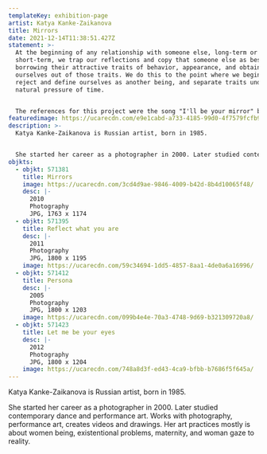 ```yaml
---
templateKey: exhibition-page
artist: Katya Kanke-Zaikanova
title: Mirrors
date: 2021-12-14T11:38:51.427Z
statement: >-
  At the beginning of any relationship with someone else, long-term or
  short-term, we trap our reflections and copy that someone else as best we can,
  borrowing their attractive traits of behavior, appearance, and obtaining
  ourselves out of those traits. We do this to the point where we begin to
  reject and define ourselves as another being, and separate traits under the
  natural pressure of time.


  The references for this project were the song "I'll be your mirror" by The Velvet Underground, and the movie "Persona" (1966, directed by Ingmar Bergman). Both of these works became something I wanted to associate my art with until I began to reject and distance myself from these aesthetic qualities, not by choice, but by the coincidence of the time and circumstances.
featuredimage: https://ucarecdn.com/e9e1cabd-a733-4185-99d0-4f7579fcfb98/
description: >-
  Katya Kanke-Zaikanova is Russian artist, born in 1985. 


  She started her career as a photographer in 2000. Later studied contemporary dance and performance art. Works with photography, performance art, creates videos and drawings. Her art practices mostly is about women being, existential problems, maternity, and woman gaze to reality.
objkts:
  - objkt: 571381
    title: Mirrors
    image: https://ucarecdn.com/3cd4d9ae-9846-4009-b42d-8b4d10065f48/
    desc: |-
      2010
      Photography
      JPG, 1763 x 1174
  - objkt: 571395
    title: Reflect what you are
    desc: |-
      2011
      Photography
      JPG, 1800 x 1195
    image: https://ucarecdn.com/59c34694-1dd5-4857-8aa1-4de0a6a16996/
  - objkt: 571412
    title: Persona
    desc: |-
      2005
      Photography
      JPG, 1800 x 1203
    image: https://ucarecdn.com/099b4e4e-70a3-4748-9d69-b321309720a8/
  - objkt: 571423
    title: Let me be your eyes
    desc: |-
      2012
      Photography
      JPG, 1800 x 1204
    image: https://ucarecdn.com/748a8d3f-ed43-4ca9-bfbb-b7686f5f645a/
---
```


Katya Kanke-Zaikanova is Russian artist, born in 1985.

She started her career as a photographer in 2000. Later studied contemporary dance and performance art. Works with photography, performance art, creates videos and drawings. Her art practices mostly is about women being, existentional problems, maternity, and woman gaze to reality.
